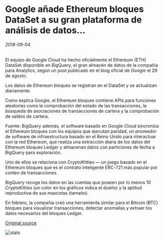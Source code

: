 # Google añade Ethereum bloques DataSet a su gran plataforma de análisis de datos...

###### 2018-09-04

El equipo de Google Cloud ha hecho oficialmente el Ethereum (ETH) DataSet disponible en BigQuery, el gran almacén de datos de la compañía para Analytics, según un post publicado en el blog oficial de Google el 29 de agosto.

Los datos de Ethereum bloques se registran en el DataSet y se actualizan diariamente.

Como explica Google, el Ethereum bloques contiene APIs para funciones aleatorias como la comprobación del estado de las transacciones, la búsqueda de asociaciones de transacciones de cartera y la comprobación de saldos de cartera.

Fuente: BigQuery además, el software basado en Google Cloud sincroniza el Ethereum bloques con los equipos que ejecutan paridad, un proveedor de software de infraestructura basado en el Reino Unido para interactuar con la red Ethereum, que realiza una extracción diaria de los datos del Ethereum bloques Ledger y almacenan datos con particiones de fecha a BigQuery para exploración.

Uno de ellos se relaciona con CryptoKitties — un juego basado en el Ethereum bloques que es el contrato inteligente ERC-721 más popular por conteo de transacciones.

BigQuery recoge los datos en las cuentas que poseen por lo menos 10 CryptoKitties (un color en los gráficos indica el dueño) y la aptitud reproductiva de sus mascotas (tamaño).

En febrero, la compañía creó una herramienta similar para el Bitcoin (BTC) bloques para visualizar transacciones, detectar anomalías y extraer los datos necesarios del bloques Ledger.

[Original source](https://cointelegraph.com/news/google-adds-ethereum-blockchain-dataset-to-its-big-data-analytics-platform)

![stats](https://c.statcounter.com/11760860/0/a89fa40b/1/ "stats")